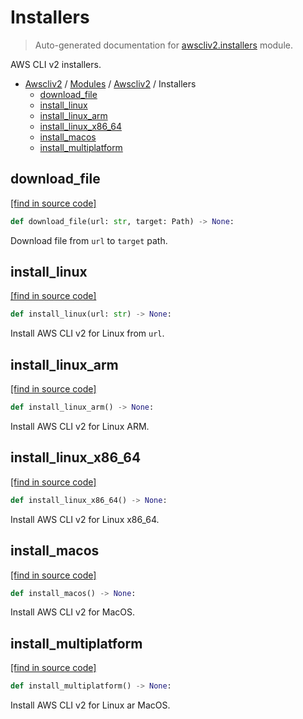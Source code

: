 # Installers

> Auto-generated documentation for [awscliv2.installers](blob/main/awscliv2/installers.py) module.

AWS CLI v2 installers.

- [Awscliv2](../README.md#aws-cli-v2-for-python-) / [Modules](../MODULES.md#awscliv2-modules) / [Awscliv2](index.md#awscliv2) / Installers
    - [download_file](#download_file)
    - [install_linux](#install_linux)
    - [install_linux_arm](#install_linux_arm)
    - [install_linux_x86_64](#install_linux_x86_64)
    - [install_macos](#install_macos)
    - [install_multiplatform](#install_multiplatform)

## download_file

[[find in source code]](blob/main/awscliv2/installers.py#L19)

```python
def download_file(url: str, target: Path) -> None:
```

Download file from `url` to `target` path.

## install_linux

[[find in source code]](blob/main/awscliv2/installers.py#L72)

```python
def install_linux(url: str) -> None:
```

Install AWS CLI v2 for Linux from `url`.

## install_linux_arm

[[find in source code]](blob/main/awscliv2/installers.py#L65)

```python
def install_linux_arm() -> None:
```

Install AWS CLI v2 for Linux ARM.

## install_linux_x86_64

[[find in source code]](blob/main/awscliv2/installers.py#L58)

```python
def install_linux_x86_64() -> None:
```

Install AWS CLI v2 for Linux x86_64.

## install_macos

[[find in source code]](blob/main/awscliv2/installers.py#L28)

```python
def install_macos() -> None:
```

Install AWS CLI v2 for MacOS.

## install_multiplatform

[[find in source code]](blob/main/awscliv2/installers.py#L115)

```python
def install_multiplatform() -> None:
```

Install AWS CLI v2 for Linux ar MacOS.
